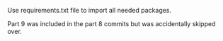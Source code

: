 Use requirements.txt file to import all needed packages.

Part 9 was included in the part 8 commits but was accidentally skipped over. 